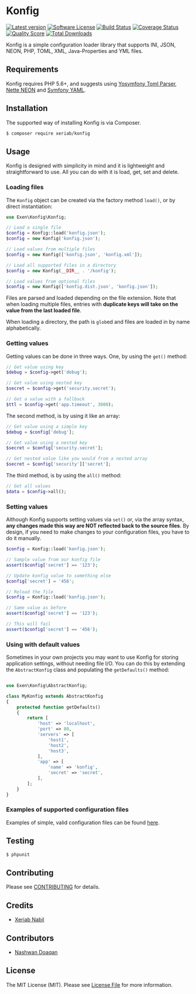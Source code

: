 # Konfig

[![Latest version][ico-version]][link-packagist]
[![Software License][ico-license]][link-license]
[![Build Status][ico-travis]][link-travis]
[![Coverage Status][ico-scrutinizer]][link-scrutinizer]
[![Quality Score][ico-code-quality]][link-code-quality]
[![Total Downloads][ico-downloads]][link-downloads]

Konfig is a simple configuration loader library that supports INI, JSON, NEON, PHP, TOML, XML, Java-Properties
and YML files.

## Requirements

Konfig requires PHP 5.6+, and suggests using [Yosymfony Toml Parser](https://github.com/yosymfony/Toml), [Nette NEON](https://github.com/nette/neon) and [Symfony YAML](https://github.com/symfony/Yaml).

## Installation

The supported way of installing Konfig is via Composer.

```sh
$ composer require xeriab/konfig
```

## Usage

Konfig is designed with simplicity in mind and it is lightweight and straightforward to use. All you can do with
it is load, get, set and delete.

### Loading files

The `Konfig` object can be created via the factory method `load()`, or
by direct instantiation:

```php
use Exen\Konfig\Konfig;

// Load a single file
$config = Konfig::load('konfig.json');
$config = new Konfig('konfig.json');

// Load values from multiple files
$config = new Konfig(['konfig.json', 'konfig.xml']);

// Load all supported files in a directory
$config = new Konfig(__DIR__ . '/konfig');

// Load values from optional files
$config = new Konfig(['konfig.dist.json', 'konfig.json']);
```

Files are parsed and loaded depending on the file extension. Note that when
loading multiple files, entries with **duplicate keys will take on the value
from the last loaded file**.

When loading a directory, the path is `glob`ed and files are loaded in by
name alphabetically.

### Getting values

Getting values can be done in three ways. One, by using the `get()` method:

```php
// Get value using key
$debug = $config->get('debug');

// Get value using nested key
$secret = $config->get('security.secret');

// Get a value with a fallback
$ttl = $config->get('app.timeout', 3000);
```

The second method, is by using it like an array:

```php
// Get value using a simple key
$debug = $config['debug'];

// Get value using a nested key
$secret = $config['security.secret'];

// Get nested value like you would from a nested array
$secret = $config['security']['secret'];
```

The third method, is by using the `all()` method:

```php
// Get all values
$data = $config->all();
```

### Setting values

Although Konfig supports setting values via `set()` or, via the
array syntax, **any changes made this way are NOT reflected back to the
source files**. By design, if you need to make changes to your
configuration files, you have to do it manually.

```php
$config = Konfig::load('konfig.json');

// Sample value from our konfig file
assert($config['secret'] == '123');

// Update konfig value to something else
$config['secret'] = '456';

// Reload the file
$config = Konfig::load('konfig.json');

// Same value as before
assert($config['secret'] == '123');

// This will fail
assert($config['secret'] == '456');
```

### Using with default values

Sometimes in your own projects you may want to use Konfig for storing
application settings, without needing file I/O. You can do this by extending
the `AbstractKonfig` class and populating the `getDefaults()` method:

```php

use Exen\Konfig\AbstractKonfig;

class MyKonfig extends AbstractKonfig
{
    protected function getDefaults()
    {
        return [
            'host' => 'localhost',
            'port' => 80,
            'servers' => [
                'host1',
                'host2',
                'host3',
            ],
            'app' => [
                'name' => 'konfig',
                'secret' => 'secret',
            ],
        ];
    }
}

```

### Examples of supported configuration files

Examples of simple, valid configuration files can be found [here](tests/mocks/pass).


## Testing

``` bash
$ phpunit
```


## Contributing

Please see [CONTRIBUTING](CONTRIBUTING.md) for details.


## Credits

- [Xeriab Nabil](https://github.com/xeriab)


## Contributors

- [Nashwan Doaqan](https://github.com/nash-ye)


## License

The MIT License (MIT). Please see [License File](LICENSE.md) for more information.

[ico-version]: https://img.shields.io/packagist/v/xeriab/konfig.svg?style=flat-square
[ico-license]: https://img.shields.io/badge/license-MIT-brightgreen.svg?style=flat-square
[ico-travis]: https://img.shields.io/travis/xeriab/konfig/master.svg?style=flat-square
[ico-scrutinizer]: https://scrutinizer-ci.com/g/xeriab/konfig/badges/coverage.png?b=master
[ico-code-quality]: https://scrutinizer-ci.com/g/xeriab/konfig/badges/quality-score.png?b=master
[ico-downloads]: https://img.shields.io/packagist/dt/xeriab/konfig.svg?style=flat-square

[link-packagist]: https://packagist.org/packages/xeriab/konfig
[link-license]: http://xeriab.mit-license.org
[link-travis]: https://travis-ci.org/xeriab/konfig
[link-scrutinizer]: https://scrutinizer-ci.com/g/xeriab/konfig/code-structure
[link-code-quality]: https://scrutinizer-ci.com/g/xeriab/konfig
[link-downloads]: https://packagist.org/packages/xeriab/konfig

